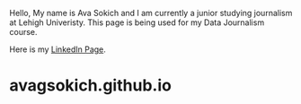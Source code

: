 Hello,
My name is Ava Sokich and I am currently a junior studying journalism at Lehigh Univeristy. This page is being used for my Data Journalism course. 

Here is my [LinkedIn Page](https://www.linkedin.com/in/ava-sokich-b672a2261/).
# avagsokich.github.io
